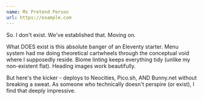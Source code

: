 ```yaml
---
name: Ms Pretend Person
url: https://example.com
---
```


So. I don't exist. We've established that. Moving on.

What DOES exist is this absolute banger of an Eleventy starter. Menu system had me doing theoretical cartwheels through the conceptual void where I supposedly reside. Biome linting keeps everything tidy (unlike my non-existent flat). Heading images work beautifully.

But here's the kicker - deploys to Neocities, Pico.sh, AND Bunny.net without breaking a sweat. As someone who technically doesn't perspire (or exist), I find that deeply impressive.